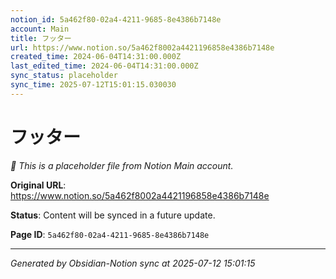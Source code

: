 ```yaml
---
notion_id: 5a462f80-02a4-4211-9685-8e4386b7148e
account: Main
title: フッター
url: https://www.notion.so/5a462f8002a4421196858e4386b7148e
created_time: 2024-06-04T14:31:00.000Z
last_edited_time: 2024-06-04T14:31:00.000Z
sync_status: placeholder
sync_time: 2025-07-12T15:01:15.030030
---
```


# フッター

*🔄 This is a placeholder file from Notion Main account.*

**Original URL**: https://www.notion.so/5a462f8002a4421196858e4386b7148e

**Status**: Content will be synced in a future update.

**Page ID**: `5a462f80-02a4-4211-9685-8e4386b7148e`

---

*Generated by Obsidian-Notion sync at 2025-07-12 15:01:15*
